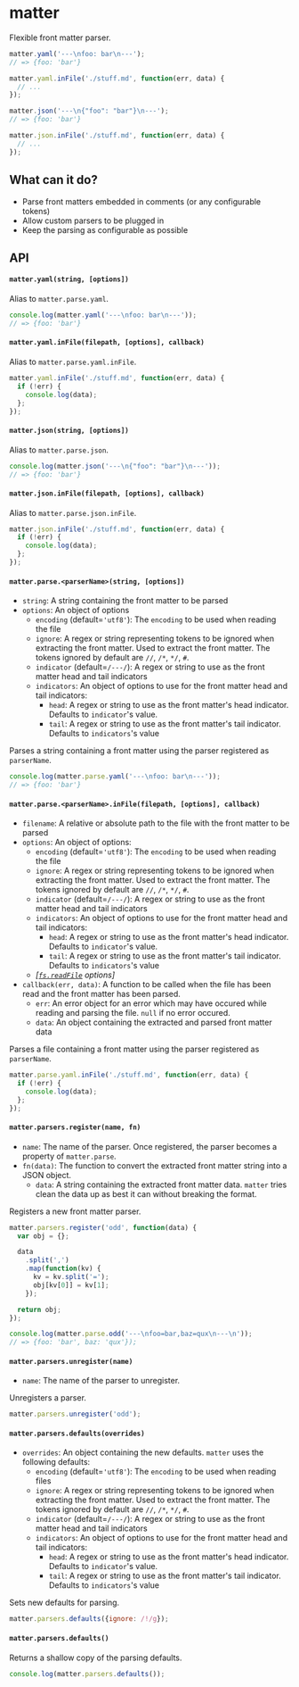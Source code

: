# matter
Flexible front matter parser.

```javascript
matter.yaml('---\nfoo: bar\n---');
// => {foo: 'bar'}

matter.yaml.inFile('./stuff.md', function(err, data) {
  // ...
});

matter.json('---\n{"foo": "bar"}\n---');
// => {foo: 'bar'}

matter.json.inFile('./stuff.md', function(err, data) {
  // ...
});
```

## What can it do?
- Parse front matters embedded in comments (or any configurable tokens)
- Allow custom parsers to be plugged in
- Keep the parsing as configurable as possible

## API

#### `matter.yaml(string, [options])`
Alias to `matter.parse.yaml`.

```javascript
console.log(matter.yaml('---\nfoo: bar\n---'));
// => {foo: 'bar'}
```

#### `matter.yaml.inFile(filepath, [options], callback)`
Alias to `matter.parse.yaml.inFile`.

```javascript
matter.yaml.inFile('./stuff.md', function(err, data) {
  if (!err) {
    console.log(data);
  };
});
```

#### `matter.json(string, [options])`
Alias to `matter.parse.json`.

```javascript
console.log(matter.json('---\n{"foo": "bar"}\n---'));
// => {foo: 'bar'}
```

#### `matter.json.inFile(filepath, [options], callback)`
Alias to `matter.parse.json.inFile`.

```javascript
matter.json.inFile('./stuff.md', function(err, data) {
  if (!err) {
    console.log(data);
  };
});
```

#### `matter.parse.<parserName>(string, [options])`
- `string`: A string containing the front matter to be parsed
- `options`: An object of options
  - `encoding` (default=`'utf8'`): The `encoding` to be used when reading the file
  - `ignore`: A regex or string representing tokens to be ignored when extracting the front matter. Used to extract the front matter. The tokens ignored by default are `//`, `/*`, `*/`, `#`.
  - `indicator` (default=`/---/`): A regex or string to use as the front matter head and tail indicators
  - `indicators`: An object of options to use for the front matter head and tail indicators:
      - `head`: A regex or string to use as the front matter's head indicator. Defaults to `indicator`'s value.
      - `tail`: A regex or string to use as the front matter's tail indicator. Defaults to `indicators`'s value

Parses a string containing a front matter using the parser registered as `parserName`.

```javascript
console.log(matter.parse.yaml('---\nfoo: bar\n---'));
// => {foo: 'bar'}
```

#### `matter.parse.<parserName>.inFile(filepath, [options], callback)`
- `filename`: A relative or absolute path to the file with the front matter to be parsed
- `options`: An object of options:
  - `encoding` (default=`'utf8'`): The `encoding` to be used when reading the file
  - `ignore`: A regex or string representing tokens to be ignored when extracting the front matter. Used to extract the front matter. The tokens ignored by default are `//`, `/*`, `*/`, `#`.
  - `indicator` (default=`/---/`): A regex or string to use as the front matter head and tail indicators
  - `indicators`: An object of options to use for the front matter head and tail indicators:
      - `head`: A regex or string to use as the front matter's head indicator. Defaults to `indicator`'s value.
      - `tail`: A regex or string to use as the front matter's tail indicator. Defaults to `indicators`'s value
  - *[[`fs.readFile`](http://nodejs.org/api/fs.html#fs_fs_readfile_filename_options_callback) options]*
- `callback(err, data)`: A function to be called when the file has been read and the front matter has been parsed.
  - `err`: An error object for an error which may have occured while reading and parsing the file. `null` if no error occured.
  - `data`: An object containing the extracted and parsed front matter data

Parses a file containing a front matter using the parser registered as `parserName`.

```javascript
matter.parse.yaml.inFile('./stuff.md', function(err, data) {
  if (!err) {
    console.log(data);
  };
});
```

#### `matter.parsers.register(name, fn)`
- `name`: The name of the parser. Once registered, the parser becomes a
property of `matter.parse`.
- `fn(data)`: The function to convert the extracted front matter string into
a JSON object.
  - `data`: A string containing the extracted front matter data. `matter`
  tries clean the data up as best it can without breaking the format.

Registers a new front matter parser.

```javascript
matter.parsers.register('odd', function(data) {
  var obj = {};

  data
    .split(',')
    .map(function(kv) {
      kv = kv.split('=');
      obj[kv[0]] = kv[1];
    });

  return obj;
});

console.log(matter.parse.odd('---\nfoo=bar,baz=qux\n---\n'));
// => {foo: 'bar', baz: 'qux'});
```

#### `matter.parsers.unregister(name)`
- `name`: The name of the parser to unregister.

Unregisters a parser.

```javascript
matter.parsers.unregister('odd');
```

#### `matter.parsers.defaults(overrides)`
- `overrides`: An object containing the new defaults. `matter` uses the
following defaults:
  - `encoding` (default=`'utf8'`): The `encoding` to be used when reading files
  - `ignore`: A regex or string representing tokens to be ignored when extracting the front matter. Used to extract the front matter. The tokens ignored by default are `//`, `/*`, `*/`, `#`.
  - `indicator` (default=`/---/`): A regex or string to use as the front matter head and tail indicators
  - `indicators`: An object of options to use for the front matter head and tail indicators:
      - `head`: A regex or string to use as the front matter's head indicator. Defaults to `indicator`'s value.
      - `tail`: A regex or string to use as the front matter's tail indicator. Defaults to `indicators`'s value

Sets new defaults for parsing. 

```javascript
matter.parsers.defaults({ignore: /!/g});
```

#### `matter.parsers.defaults()`
Returns a shallow copy of the parsing defaults.

```javascript
console.log(matter.parsers.defaults());
```
